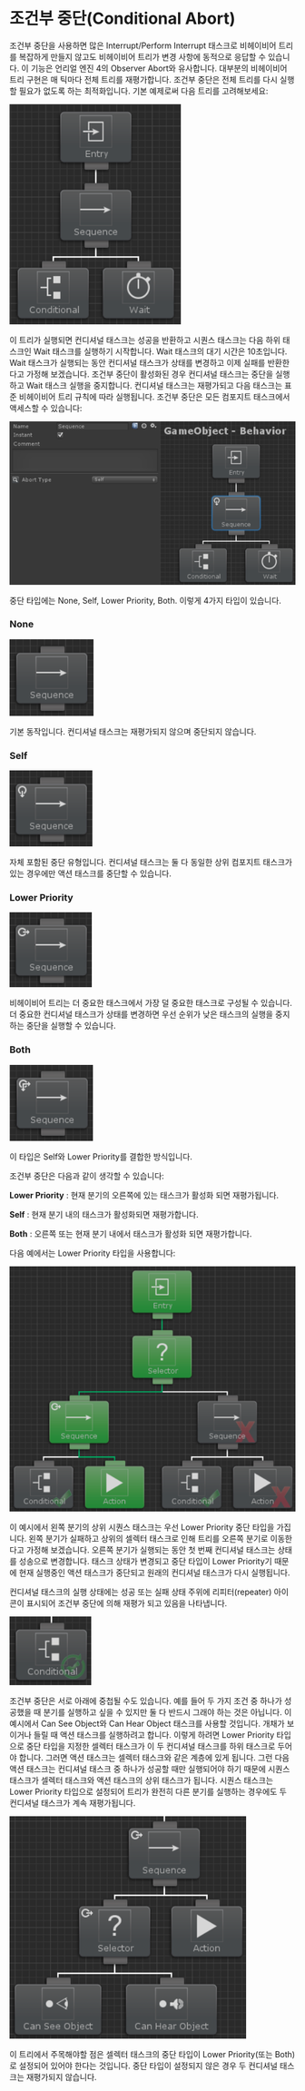 # 조건부 중단(Conditional Abort)

조건부 중단을 사용하면 많은 Interrupt/Perform Interrupt 태스크로 비헤이비어 트리를 복잡하게 만들지 않고도 비헤이비어 트리가 변경 사항에 동적으로 응답할 수 있습니다. 이 기능은 언리얼 엔진 4의 Observer Abort와 유사합니다. 대부분의 비헤이비어 트리 구현은 매 틱마다 전체 트리를 재평가합니다. 조건부 중단은 전체 트리를 다시 실행할 필요가 없도록 하는 최적화입니다. 기본 예제로써 다음 트리를 고려해보세요:

![](../imgs/conditional-abort.png)

이 트리가 실행되면 컨디셔널 태스크는 성공을 반환하고 시퀀스 태스크는 다음 하위 태스크인 Wait 태스크를 실행하기 시작합니다. Wait 태스크의 대기 시간은 10초입니다. Wait 태스크가 실행되는 동안 컨디셔널 태스크가 상태를 변경하고 이제 실패를 반환한다고 가정해 보겠습니다. 조건부 중단이 활성화된 경우 컨디셔널 태스크는 중단을 실행하고 Wait 태스크 실행을 중지합니다. 컨디셔널 태스크는 재평가되고 다음 태스크는 표준 비헤이비어 트리 규칙에 따라 실행됩니다. 조건부 중단은 모든 컴포지트 태스크에서 액세스할 수 있습니다:

![](../imgs/conditional-abort2.png)

중단 타입에는 None, Self, Lower Priority, Both. 이렇게 4가지 타입이 있습니다.

### None

![](../imgs/conditional-abort3.png)

기본 동작입니다. 컨디셔널 태스크는 재평가되지 않으며 중단되지 않습니다.

### Self

![](../imgs/conditional-abort4.png)

자체 포함된 중단 유형입니다. 컨디셔널 태스크는 둘 다 동일한 상위 컴포지트 태스크가 있는 경우에만 액션 태스크를 중단할 수 있습니다.

### Lower Priority

![](../imgs/conditional-abort5.png)

비헤이비어 트리는 더 중요한 태스크에서 가장 덜 중요한 태스크로 구성될 수 있습니다. 더 중요한 컨디셔널 태스크가 상태를 변경하면 우선 순위가 낮은 태스크의 실행을 중지하는 중단을 실행할 수 있습니다.

### Both

![](../imgs/conditional-abort6.png)

이 타입은 Self와 Lower Priority를 결합한 방식입니다.

조건부 중단은 다음과 같이 생각할 수 있습니다:

**Lower Priority** : 현재 분기의 오른쪽에 있는 태스크가 활성화 되면 재평가됩니다.

**Self** : 현재 분기 내의 태스크가 활성화되면 재평가합니다.

**Both** : 오른쪽 또는 현재 분기 내에서 태스크가 활성화 되면 재평가합니다.

다음 예에서는 Lower Priority 타입을 사용합니다:

![](../imgs/conditional-abort7.png)

이 예시에서 왼쪽 분기의 상위 시퀀스 태스크는 우선 Lower Priority 중단 타입을 가집니다. 왼쪽 분기가 실패하고 상위의 셀렉터 태스크로 인해 트리를 오른쪽 분기로 이동한다고 가정해 보겠습니다. 오른쪽 분기가 실행되는 동안 첫 번째 컨디셔널 태스크는 상태를 성송으로 변경합니다. 태스크 상태가 변경되고 중단 타입이 Lower Priority기 때문에 현재 실행중인 액션 태스크가 중단되고 원래의 컨디셔널 태스크가 다시 실행됩니다.

컨디셔널 태스크의 실행 상태에는 성공 또는 실패 상태 주위에 리피터(repeater) 아이콘이 표시되어 조건부 중단에 의해 재평가 되고 있음을 나타냅니다.

![](../imgs/conditional-abort8.png)

조건부 중단은 서로 아래에 중첩될 수도 있습니다. 예를 들어 두 가지 조건 중 하나가 성공했을 때 분기를 실행하고 싶을 수 있지만 둘 다 반드시 그래야 하는 것은 아닙니다. 이 예시에서 Can See Object와 Can Hear Object 태스크를 사용할 것입니다. 개채가 보이거나 들릴 때 액션 태스크를 실행하려고 합니다. 이렇게 하려면 Lower Priority 타입으로 중단 타입을 지정한 셀렉터 태스크가 이 두 컨디셔널 태스크를 하위 태스크로 두어야 합니다. 그러면 액션 태스크는 셀렉터 태스크와 같은 계층에 있게 됩니다. 그런 다음 액션 태스크는 컨디셔널 태스크 중 하나가 성공할 때만 실행되어야 하기 때문에 시퀀스 태스크가 셀렉터 태스크와 액션 태스크의 상위 태스크가 됩니다. 시퀀스 태스크는 Lower Priority 타입으로 설정되어 트리가 완전히 다른 분기를 실행하는 경우에도 두 컨디셔널 태스크가 계속 재평가됩니다.

![](../imgs/conditional-abort9.png)

이 트리에서 주목해야할 점은 셀렉터 태스크의 중단 타입이 Lower Priority(또는 Both)로 설정되어 있어야 한다는 것입니다. 중단 타입이 설정되지 않은 경우 두 컨디셔널 태스크는 재평가되지 않습니다.